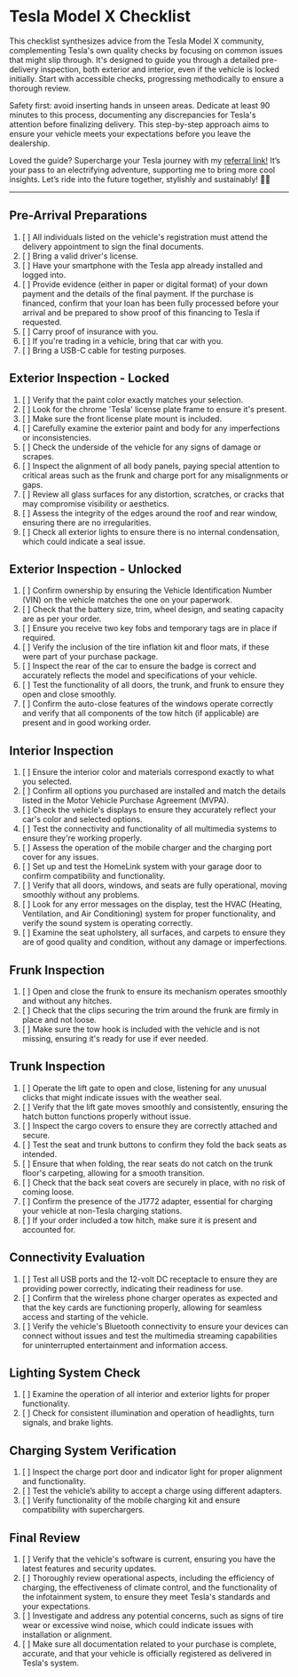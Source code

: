 # Tesla Model X Checklist #

This checklist synthesizes advice from the Tesla Model X community, complementing Tesla's own quality checks by focusing on common issues that might slip through. It's designed to guide you through a detailed pre-delivery inspection, both exterior and interior, even if the vehicle is locked initially. Start with accessible checks, progressing methodically to ensure a thorough review.

Safety first: avoid inserting hands in unseen areas. Dedicate at least 90 minutes to this process, documenting any discrepancies for Tesla's attention before finalizing delivery. This step-by-step approach aims to ensure your vehicle meets your expectations before you leave the dealership.

Loved the guide? Supercharge your Tesla journey with my [referral link!](https://www.tesla.com/referral/david248286) It’s your pass to an electrifying adventure, supporting me to bring more cool insights. Let’s ride into the future together, stylishly and sustainably! 🚗💨

---

## Pre-Arrival Preparations ##

1. [ ] All individuals listed on the vehicle's registration must attend the delivery appointment to sign the final documents.
1. [ ] Bring a valid driver's license.
1. [ ] Have your smartphone with the Tesla app already installed and logged into.
1. [ ] Provide evidence (either in paper or digital format) of your down payment and the details of the final payment. If the purchase is financed, confirm that your loan has been fully processed before your arrival and be prepared to show proof of this financing to Tesla if requested.
1. [ ] Carry proof of insurance with you.
1. [ ] If you're trading in a vehicle, bring that car with you.
1. [ ] Bring a USB-C cable for testing purposes.


## Exterior Inspection - Locked ##

1. [ ] Verify that the paint color exactly matches your selection.
1. [ ] Look for the chrome 'Tesla' license plate frame to ensure it's present.
1. [ ] Make sure the front license plate mount is included.
1. [ ] Carefully examine the exterior paint and body for any imperfections or inconsistencies.
1. [ ] Check the underside of the vehicle for any signs of damage or scrapes.
1. [ ] Inspect the alignment of all body panels, paying special attention to critical areas such as the frunk and charge port for any misalignments or gaps.
1. [ ] Review all glass surfaces for any distortion, scratches, or cracks that may compromise visibility or aesthetics.
1. [ ] Assess the integrity of the edges around the roof and rear window, ensuring there are no irregularities.
1. [ ] Check all exterior lights to ensure there is no internal condensation, which could indicate a seal issue.

## Exterior Inspection - Unlocked ##

1. [ ] Confirm ownership by ensuring the Vehicle Identification Number (VIN) on the vehicle matches the one on your paperwork.
1. [ ] Check that the battery size, trim, wheel design, and seating capacity are as per your order.
1. [ ] Ensure you receive two key fobs and temporary tags are in place if required.
1. [ ] Verify the inclusion of the tire inflation kit and floor mats, if these were part of your purchase package.
1. [ ] Inspect the rear of the car to ensure the badge is correct and accurately reflects the model and specifications of your vehicle.
1. [ ] Test the functionality of all doors, the trunk, and frunk to ensure they open and close smoothly.
1. [ ] Confirm the auto-close features of the windows operate correctly and verify that all components of the tow hitch (if applicable) are present and in good working order.

## Interior Inspection ##

1. [ ] Ensure the interior color and materials correspond exactly to what you selected.
1. [ ] Confirm all options you purchased are installed and match the details listed in the Motor Vehicle Purchase Agreement (MVPA).
1. [ ] Check the vehicle's displays to ensure they accurately reflect your car's color and selected options.
1. [ ] Test the connectivity and functionality of all multimedia systems to ensure they're working properly.
1. [ ] Assess the operation of the mobile charger and the charging port cover for any issues.
1. [ ] Set up and test the HomeLink system with your garage door to confirm compatibility and functionality.
1. [ ] Verify that all doors, windows, and seats are fully operational, moving smoothly without any problems.
1. [ ] Look for any error messages on the display, test the HVAC (Heating, Ventilation, and Air Conditioning) system for proper functionality, and verify the sound system is operating correctly.
1. [ ] Examine the seat upholstery, all surfaces, and carpets to ensure they are of good quality and condition, without any damage or imperfections.

## Frunk Inspection ##

1. [ ] Open and close the frunk to ensure its mechanism operates smoothly and without any hitches.
1. [ ] Check that the clips securing the trim around the frunk are firmly in place and not loose.
1. [ ] Make sure the tow hook is included with the vehicle and is not missing, ensuring it's ready for use if ever needed.

## Trunk Inspection ##

1. [ ] Operate the lift gate to open and close, listening for any unusual clicks that might indicate issues with the weather seal.
1. [ ] Verify that the lift gate moves smoothly and consistently, ensuring the hatch button functions properly without issue.
1. [ ] Inspect the cargo covers to ensure they are correctly attached and secure.
1. [ ] Test the seat and trunk buttons to confirm they fold the back seats as intended.
1. [ ] Ensure that when folding, the rear seats do not catch on the trunk floor's carpeting, allowing for a smooth transition.
1. [ ] Check that the back seat covers are securely in place, with no risk of coming loose.
1. [ ] Confirm the presence of the J1772 adapter, essential for charging your vehicle at non-Tesla charging stations.
1. [ ] If your order included a tow hitch, make sure it is present and accounted for.

## Connectivity Evaluation ##

1. [ ] Test all USB ports and the 12-volt DC receptacle to ensure they are providing power correctly, indicating their readiness for use.
1. [ ] Confirm that the wireless phone charger operates as expected and that the key cards are functioning properly, allowing for seamless access and starting of the vehicle.
1. [ ] Verify the vehicle's Bluetooth connectivity to ensure your devices can connect without issues and test the multimedia streaming capabilities for uninterrupted entertainment and information access.


## Lighting System Check ##
1. [ ] Examine the operation of all interior and exterior lights for proper functionality.
1. [ ] Check for consistent illumination and operation of headlights, turn signals, and brake lights.

## Charging System Verification ## 

1. [ ] Inspect the charge port door and indicator light for proper alignment and functionality.
1. [ ] Test the vehicle’s ability to accept a charge using different adapters.
1. [ ] Verify functionality of the mobile charging kit and ensure compatibility with superchargers.

## Final Review ##

1. [ ] Verify that the vehicle's software is current, ensuring you have the latest features and security updates.
1. [ ] Thoroughly review operational aspects, including the efficiency of charging, the effectiveness of climate control, and the functionality of the infotainment system, to ensure they meet Tesla's standards and your expectations.
1. [ ] Investigate and address any potential concerns, such as signs of tire wear or excessive wind noise, which could indicate issues with installation or alignment.
1. [ ] Make sure all documentation related to your purchase is complete, accurate, and that your vehicle is officially registered as delivered in Tesla's system.